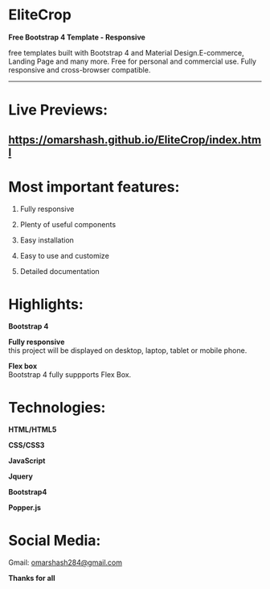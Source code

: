 # EliteCrop
**Free Bootstrap 4 Template - Responsive**

free templates built with Bootstrap 4 and Material Design.E-commerce, Landing Page and many more. Free for personal and commercial use. Fully responsive and cross-browser compatible.

________

# Live Previews:

## https://omarshash.github.io/EliteCrop/index.html

# Most important features:

1. Fully responsive

2. Plenty of useful components

3. Easy installation

4. Easy to use and customize

5. Detailed documentation

# Highlights:

**Bootstrap 4**

**Fully responsive**  
this project will be displayed on desktop, laptop, tablet or mobile phone.

**Flex box**  
Bootstrap 4 fully suppports Flex Box.

# Technologies:

**HTML/HTML5**

**CSS/CSS3**

**JavaScript**

**Jquery**

**Bootstrap4**

**Popper.js**

# Social Media:  

Gmail: omarshash284@gmail.com

**Thanks for all**
